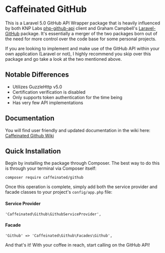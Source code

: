 Caffeinated GitHub
==================

This is a Laravel 5.0 GitHub API Wrapper package that is heavily influenced by both KNP Labs [php-github-api](https://github.com/KnpLabs/php-github-api) client and Graham Campbell's [Laravel-GitHub](https://github.com/GrahamCampbell/Laravel-GitHub) package. It's essentially a merger of the two packages born out of the need for more control over the code base for some personal projects.

If you are looking to implement and make use of the GitHub API within your own application (Laravel or not), I highly recommend you skip over this package and go take a look at the two mentioned above.

Notable Differences
---------------
- Utilizes GuzzleHttp v5.0
- Certification verification is disabled
- Only supports token authentication for the time being
- Has very few API implementations

Documentation
-------------
You will find user friendly and updated documentation in the wiki here: [Caffeinated Github Wiki](https://github.com/caffeinated/github/wiki)

Quick Installation
------------------
Begin by installing the package through Composer. The best way to do this is through your terminal via Composer itself:

```
composer require caffeinated/github
```

Once this operation is complete, simply add both the service provider and facade classes to your project's `config/app.php` file:

#### Service Provider
```
'Caffeinated\Github\GithubServiceProvider',
```

#### Facade
```
'Github' => 'Caffeinated\Github\Facades\Github',
```

And that's it! With your coffee in reach, start calling on the GitHub API!
